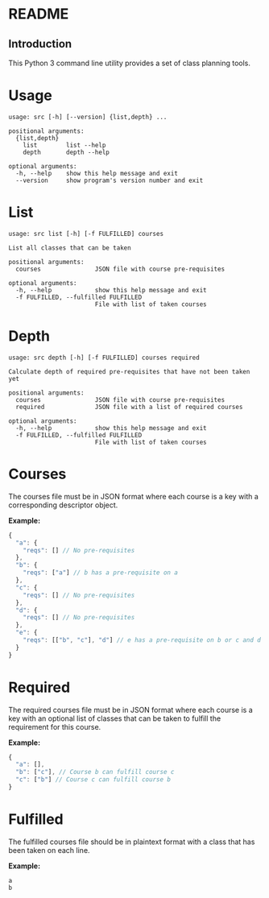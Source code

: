 # README

## Introduction

This Python 3 command line utility provides a set of class planning tools.

# Usage

```
usage: src [-h] [--version] {list,depth} ...

positional arguments:
  {list,depth}
    list        list --help
    depth       depth --help

optional arguments:
  -h, --help    show this help message and exit
  --version     show program's version number and exit
```

# List

```
usage: src list [-h] [-f FULFILLED] courses

List all classes that can be taken

positional arguments:
  courses               JSON file with course pre-requisites

optional arguments:
  -h, --help            show this help message and exit
  -f FULFILLED, --fulfilled FULFILLED
                        File with list of taken courses
```

# Depth

```
usage: src depth [-h] [-f FULFILLED] courses required

Calculate depth of required pre-requisites that have not been taken yet

positional arguments:
  courses               JSON file with course pre-requisites
  required              JSON file with a list of required courses

optional arguments:
  -h, --help            show this help message and exit
  -f FULFILLED, --fulfilled FULFILLED
                        File with list of taken courses
```

# Courses

The courses file must be in JSON format where each course is a key with a
corresponding descriptor object.

**Example:**

```javascript
{
  "a": {
    "reqs": [] // No pre-requisites
  },
  "b": {
    "reqs": ["a"] // b has a pre-requisite on a
  },
  "c": {
    "reqs": [] // No pre-requisites
  },
  "d": {
    "reqs": [] // No pre-requisites
  },
  "e": {
    "reqs": [["b", "c"], "d"] // e has a pre-requisite on b or c and d
  }
}
```

# Required

The required courses file must be in JSON format where each course is a key
with an optional list of classes that can be taken to fulfill the requirement
for this course.

**Example:**

```javascript
{
  "a": [],
  "b": ["c"], // Course b can fulfill course c
  "c": ["b"] // Course c can fulfill course b
}
```

# Fulfilled

The fulfilled courses file should be in plaintext format with a class that has
been taken on each line.

**Example:**

```
a
b
```
